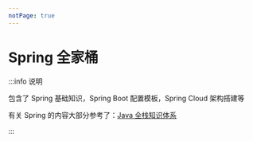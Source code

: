 ```yaml
---
notPage: true
---
```




# Spring 全家桶

:::info 说明

包含了 Spring 基础知识，Spring Boot 配置模板，Spring Cloud 架构搭建等

有关 Spring 的内容大部分参考了：[Java 全栈知识体系](https://www.pdai.tech/md/spring/spring.html)

:::

